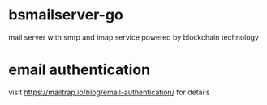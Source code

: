 # bsmailserver-go
mail server with smtp and imap service powered by blockchain technology

# email authentication
visit https://mailtrap.io/blog/email-authentication/ for details